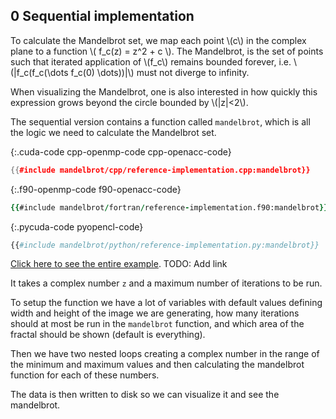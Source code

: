 0 Sequential implementation
---------------------------
To calculate the Mandelbrot set, we map each point \\(c\\) in the complex plane to a function \\( f_c(z) = z^2 + c \\). The Mandelbrot, is the set of points such that iterated application of \\(f_c\\) remains bounded forever, i.e. \\(|f_c(f_c(\dots f_c(0) \dots))|\\) must not diverge to infinity.

When visualizing the Mandelbrot, one is also interested in how quickly this expression grows beyond the circle bounded by \\(|z|<2\\).

The sequential version contains a function called `mandelbrot`, which is all the logic we need to calculate the Mandelbrot set.

{:.cuda-code cpp-openmp-code cpp-openacc-code}
```c++
{{#include mandelbrot/cpp/reference-implementation.cpp:mandelbrot}}
```

{:.f90-openmp-code f90-openacc-code}
```f90
{{#include mandelbrot/fortran/reference-implementation.f90:mandelbrot}}
```

{:.pycuda-code pyopencl-code}
```python
{{#include mandelbrot/python/reference-implementation.py:mandelbrot}}
```

[Click here to see the entire example](https://github.com). TODO: Add link

It takes a complex number `z` and a maximum number of iterations to be run.

To setup the function we have a lot of variables with default values defining width and height of the image we are generating, how many iterations should at most be run in the `mandelbrot` function, and which area of the fractal should be shown (default is everything).

Then we have two nested loops creating a complex number in the range of the minimum and maximum values and then calculating the mandelbrot function for each of these numbers.

The data is then written to disk so we can visualize it and see the mandelbrot.
